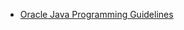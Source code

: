 * [Oracle Java Programming Guidelines](https://docs.oracle.com/cd/E19651-01/817-2157-10/pt_tuningapp.html)
